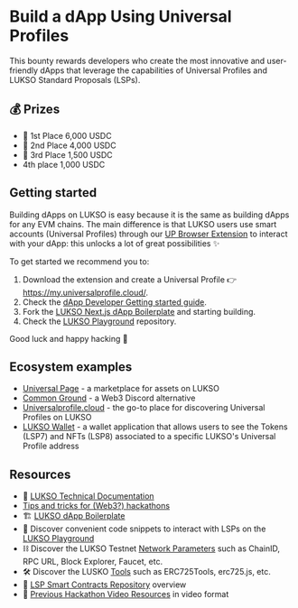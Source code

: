 # Build a dApp Using Universal Profiles

This bounty rewards developers who create the most innovative and user-friendly dApps that leverage the capabilities of Universal Profiles and LUKSO Standard Proposals (LSPs).

## 💰 Prizes

- 🥇 1st Place 6,000 USDC
- 🥈 2nd Place 4,000 USDC
- 🥉 3rd Place 1,500 USDC
- 4th place 1,000 USDC

## Getting started

Building dApps on LUKSO is easy because it is the same as building dApps for any EVM chains. The main difference is that LUKSO users use smart accounts (Universal Profiles) through our [UP Browser Extension](https://chrome.google.com/webstore/detail/universal-profiles/abpickdkkbnbcoepogfhkhennhfhehfn) to interact with your dApp: this unlocks a lot of great possibilities ✨

To get started we recommend you to:

1. Download the extension and create a Universal Profile 👉 <https://my.universalprofile.cloud/>.
2. Check the [dApp Developer Getting started guide](https://docs.lukso.tech/learn/dapp-developer/getting-started).
3. Fork the [LUKSO Next.js dApp Boilerplate](https://github.com/lukso-network/tools-dapp-boilerplate) and starting building.
4. Check the [LUKSO Playground](https://github.com/lukso-network/lukso-playground) repository.

Good luck and happy hacking 🧙

## Ecosystem examples

- [Universal Page](https://universal.page/) - a marketplace for assets on LUKSO
- [Common Ground](https://www.commonground.cg/) - a Web3 Discord alternative
- [Universalprofile.cloud](https://universalprofile.cloud/) - the go-to place for discovering Universal Profiles on LUKSO
- [LUKSO Wallet](https://wallet.universalprofile.cloud/) - a wallet application that allows users to see the Tokens (LSP7) and NFTs (LSP8) associated to a specific LUKSO's Universal Profile address

## Resources

- 📂 [LUKSO Technical Documentation](https://docs.lukso.tech/)
- [Tips and tricks for (Web3?) hackathons](https://hugomasclet.com/tips-tricks-web3-hackathons)
- 🏗️ [LUKSO dApp Boilerplate](https://github.com/lukso-network/tools-dapp-boilerplate)
- 👾 Discover convenient code snippets to interact with LSPs on the [LUKSO Playground](https://github.com/lukso-network/lukso-playground)
- ⛓️ Discover the LUKSO Testnet [Network Parameters](https://docs.lukso.tech/networks/testnet/parameters) such as ChainID, RPC URL, Block Explorer, Faucet, etc.
- 🛠️ Discover the LUSKO [Tools](https://docs.lukso.tech/tools/getting-started) such as ERC725Tools, erc725.js, etc.
- 📝 [LSP Smart Contracts Repository](https://www.youtube.com/watch?v=E8Ih5n7auKY&ab_channel=LUKSOBlockchain) overview
- 🎥 [Previous Hackathon Video Resources](https://www.youtube.com/playlist?list=PLNzyUdu4v7bkwBuDV0gSJrrniPsx5bxK_) in video format
